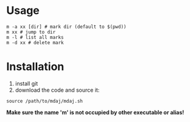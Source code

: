 # Usage

```shell
m -a xx [dir] # mark dir (default to $(pwd))
m xx # jump to dir
m -l # list all marks
m -d xx # delete mark
```

# Installation

1. install git
2. download the code and source it:
```shell
source /path/to/mdaj/mdaj.sh
```

**Make sure the name 'm' is not occupied by other executable or alias!**
